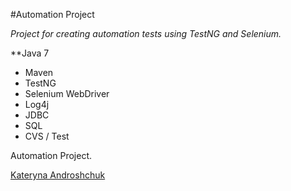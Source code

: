#Automation Project

*Project for creating automation tests using TestNG and Selenium.*

**Java 7

* Maven
* TestNG
* Selenium WebDriver
* Log4j
* JDBC
* SQL
* CVS / Test

Automation Project.

[Kateryna Androshchuk](https://github.com/kandroshchuk)

